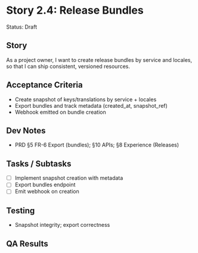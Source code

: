 # Story 2.4: Release Bundles

Status: Draft

## Story

As a project owner,
I want to create release bundles by service and locales,
so that I can ship consistent, versioned resources.

## Acceptance Criteria

- Create snapshot of keys/translations by service + locales
- Export bundles and track metadata (created_at, snapshot_ref)
- Webhook emitted on bundle creation

## Dev Notes

- PRD §5 FR-6 Export (bundles); §10 APIs; §8 Experience (Releases)

## Tasks / Subtasks

- [ ] Implement snapshot creation with metadata
- [ ] Export bundles endpoint
- [ ] Emit webhook on creation

## Testing

- Snapshot integrity; export correctness

## QA Results
